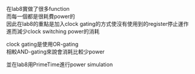 在lab8實做了很多function<br>
而每一個都是很耗費power的<br>
因此在lab8的重點是加入clock gating的方式使沒有使用到的register停止運作<br>
進而減少clock switching power的消耗<br>

clock gating是使用OR-gating<br>
相較AND-gating來說會消耗比較少power<br>

並在lab8用PrimeTime進行power simulation
